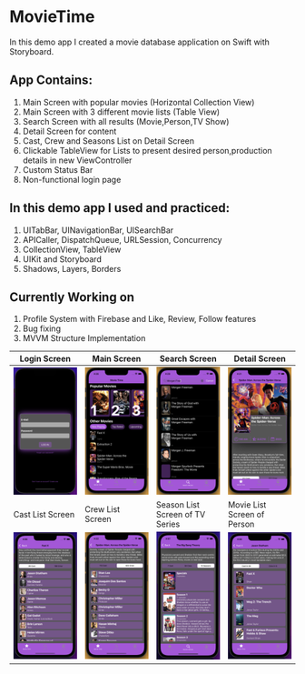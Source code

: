 # MovieTime
In this demo app I created a movie database application on Swift with Storyboard.

## App Contains:
1. Main Screen with popular movies (Horizontal Collection View)
2. Main Screen with 3 different movie lists (Table View)
3. Search Screen with all results (Movie,Person,TV Show)
4. Detail Screen for content
5. Cast, Crew and Seasons List on Detail Screen
6. Clickable TableView for Lists to present desired person,production details in new ViewController
7. Custom Status Bar
8. Non-functional login page

## In this demo app I used and practiced:
1. UITabBar, UINavigationBar, UISearchBar
2. APICaller, DispatchQueue, URLSession, Concurrency
3. CollectionView, TableView
4. UIKit and Storyboard
5. Shadows, Layers, Borders

## Currently Working on
1. Profile System with Firebase and Like, Review, Follow features
2. Bug fixing
3. MVVM Structure Implementation


| Login Screen | Main Screen | Search Screen | Detail Screen |
| ------------ | ----------- | ------------- | ------------- |
| ![Login Screen](https://github.com/ekenozlu/MovieTime/blob/main/GitImages/login_screen.png "Login Screen") | ![Main Screen](https://github.com/ekenozlu/MovieTime/blob/main/GitImages/main_screen.png "Main Screen") | ![Search Screen](https://github.com/ekenozlu/MovieTime/blob/main/GitImages/search_screen.png "Search Screen") | ![Detail Screen](https://github.com/ekenozlu/MovieTime/blob/main/GitImages/detail_screen.png "Detail Screen") |
| Cast List Screen | Crew List Screen | Season List Screen of TV Series | Movie List Screen of Person |
| ![Cast List Screen](https://github.com/ekenozlu/MovieTime/blob/main/GitImages/castlist_screen.png "Cast List Screen") | ![Crew List Screen](https://github.com/ekenozlu/MovieTime/blob/main/GitImages/crewlist_screen.png "Crew List Screen") | ![Season List Screen of TV Series](https://github.com/ekenozlu/MovieTime/blob/main/GitImages/seasonlist_screen.png "Season List Screen of TV Series") | ![Movie List Screen of Person](https://github.com/ekenozlu/MovieTime/blob/main/GitImages/personcastlist_screen.png "Movie List Screen of Person") |
